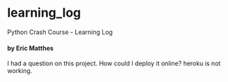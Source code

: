 # learning_log
Python Crash Course - Learning Log

#### by Eric Matthes

I had a question on this project. How could I deploy it online? heroku is not working.
